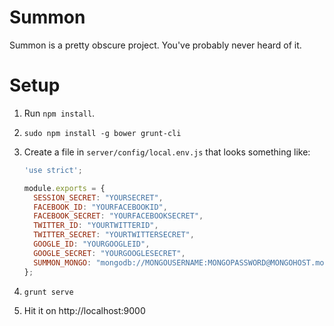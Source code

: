 # Summon

Summon is a pretty obscure project. You've probably never heard of it.

# Setup

1. Run `npm install`.
2. `sudo npm install -g bower grunt-cli`
3. Create a file in `server/config/local.env.js` that looks something like:

   ```javascript
   'use strict';

   module.exports = {
     SESSION_SECRET: "YOURSECRET",
     FACEBOOK_ID: "YOURFACEBOOKID",
     FACEBOOK_SECRET: "YOURFACEBOOKSECRET",
     TWITTER_ID: "YOURTWITTERID",
     TWITTER_SECRET: "YOURTWITTERSECRET",
     GOOGLE_ID: "YOURGOOGLEID",
     GOOGLE_SECRET: "YOURGOOGLESECRET",
     SUMMON_MONGO: "mongodb://MONGOUSERNAME:MONGOPASSWORD@MONGOHOST.mongolab.com:53139/summon"
   };
   ```
4. `grunt serve`
5. Hit it on http://localhost:9000

